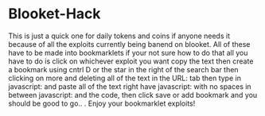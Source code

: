 # Blooket-Hack
This is just a quick one for daily tokens and coins if anyone needs it because of all the exploits currently being banend on blooket.
All of these have to be made into bookmarklets if your not sure how to do that all you have to do is click on whichever exploit you want copy the text 
then create a bookmark using cntrl D or the star in the right of the search bar then clicking on more and deleting all of the text in the URL: tab 
then type in javascript: and paste all of the text right have javascript: with no spaces in between javascript: and the code, then click save or
add bookmark and you should be good to go.. . Enjoy your bookmarklet exploits!
